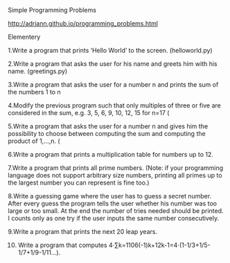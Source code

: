 Simple Programming Problems

http://adriann.github.io/programming_problems.html


Elementery

1.Write a program that prints ‘Hello World’ to the screen. (helloworld.py)

2.Write a program that asks the user for his name and greets him with his name. (greetings.py)

3.Write a program that asks the user for a number n and prints the sum of the numbers 1 to n 

4.Modify the previous program such that only multiples of three or five are considered in the sum, e.g. 3, 5, 6, 9, 10, 12, 15 for n=17 (

5.Write a program that asks the user for a number n and gives him the possibility to choose between computing the sum and computing the product of 1,…,n. (

6.Write a program that prints a multiplication table for numbers up to 12.

7.Write a program that prints all prime numbers. (Note: if your programming language does not support arbitrary size numbers, printing all primes up to the largest number you can represent is fine too.) 

8.Write a guessing game where the user has to guess a secret number. After every guess the program tells the user whether his number was too large or too small. At the end the number of tries needed should be printed. I counts only as one try if the user inputs the same number consecutively. 

9.Write a program that prints the next 20 leap years. 

10. Write a program that computes 4⋅∑k=1106(-1)k+12k-1=4⋅(1-1/3+1/5-1/7+1/9-1/11…). 